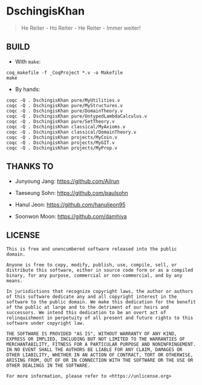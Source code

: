 # DschingisKhan

> He Reiter - Ho Reiter - He Reiter - Immer weiter!

## BUILD

- With `make`:

```
coq_makefile -f _CoqProject *.v -o Makefile
make
```

- By hands:

```
coqc -Q . DschingisKhan pure/MyUtilities.v
coqc -Q . DschingisKhan pure/MyStructures.v
coqc -Q . DschingisKhan pure/DomainTheory.v
coqc -Q . DschingisKhan pure/UntypedLambdaCalculus.v
coqc -Q . DschingisKhan pure/SetTheory.v
coqc -Q . DschingisKhan classical/MyAxioms.v
coqc -Q . DschingisKhan classical/DomainTheory.v
coqc -Q . DschingisKhan projects/MyCoin.v
coqc -Q . DschingisKhan projects/MyGIT.v
coqc -Q . DschingisKhan projects/MyProp.v
```

## THANKS TO

- Junyoung Jang: https://github.com/Ailrun

- Taeseung Sohn: https://github.com/paulsohn

- Hanul Jeon: https://github.com/hanuljeon95

- Soonwon Moon: https://github.com/damhiya

## LICENSE

```
This is free and unencumbered software released into the public domain.

Anyone is free to copy, modify, publish, use, compile, sell, or
distribute this software, either in source code form or as a compiled
binary, for any purpose, commercial or non-commercial, and by any
means.

In jurisdictions that recognize copyright laws, the author or authors
of this software dedicate any and all copyright interest in the
software to the public domain. We make this dedication for the benefit
of the public at large and to the detriment of our heirs and
successors. We intend this dedication to be an overt act of
relinquishment in perpetuity of all present and future rights to this
software under copyright law.

THE SOFTWARE IS PROVIDED "AS IS", WITHOUT WARRANTY OF ANY KIND,
EXPRESS OR IMPLIED, INCLUDING BUT NOT LIMITED TO THE WARRANTIES OF
MERCHANTABILITY, FITNESS FOR A PARTICULAR PURPOSE AND NONINFRINGEMENT.
IN NO EVENT SHALL THE AUTHORS BE LIABLE FOR ANY CLAIM, DAMAGES OR
OTHER LIABILITY, WHETHER IN AN ACTION OF CONTRACT, TORT OR OTHERWISE,
ARISING FROM, OUT OF OR IN CONNECTION WITH THE SOFTWARE OR THE USE OR
OTHER DEALINGS IN THE SOFTWARE.

For more information, please refer to <https://unlicense.org>
```
